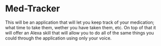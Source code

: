 # Med-Tracker

This will be an application that will let you keep track of your medication;
what time to take them, wether you have taken them, etc. On top of that it will 
offer an Alexa skill that will allow you to do all of the same things you could
through the application using only your voice.
